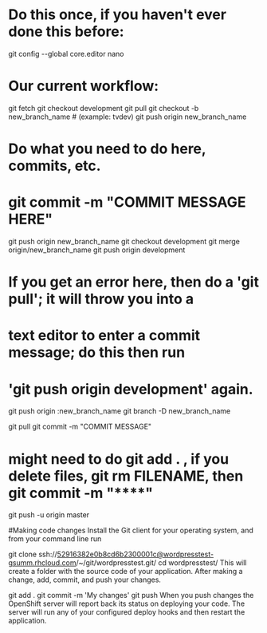 # Do this once, if you haven't ever done this before:

git config --global core.editor nano

# Our current workflow:

git fetch
git checkout development
git pull
git checkout -b new_branch_name # (example: tvdev)
git push origin new_branch_name

# Do what you need to do here, commits, etc.
# git commit -m "COMMIT MESSAGE HERE"

git push origin new_branch_name
git checkout development
git merge origin/new_branch_name
git push origin development

# If you get an error here, then do a 'git pull'; it will throw you into a
# text editor to enter a commit message; do this then run
# 'git push origin development' again.

git push origin :new_branch_name
git branch -D new_branch_name

git pull
git commit -m "COMMIT MESSAGE"
# might need to do git add . , if you delete files, git rm FILENAME, then git commit -m "****"
git push -u origin master

#Making code changes
Install the Git client for your operating system, and from your command line run

git clone ssh://52916382e0b8cd6b2300001c@wordpresstest-gsumm.rhcloud.com/~/git/wordpresstest.git/
cd wordpresstest/
This will create a folder with the source code of your application. After making a change, add, commit, and push your changes.

git add .
git commit -m 'My changes'
git push
When you push changes the OpenShift server will report back its status on deploying your code. The server will run any of your configured deploy hooks and then restart the application.